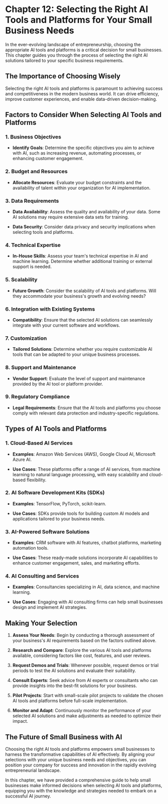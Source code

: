 Chapter 12: Selecting the Right AI Tools and Platforms for Your Small Business Needs
====================================================================================

In the ever-evolving landscape of entrepreneurship, choosing the appropriate AI tools and platforms is a critical decision for small businesses. This chapter guides you through the process of selecting the right AI solutions tailored to your specific business requirements.

The Importance of Choosing Wisely
---------------------------------

Selecting the right AI tools and platforms is paramount to achieving success and competitiveness in the modern business world. It can drive efficiency, improve customer experiences, and enable data-driven decision-making.

Factors to Consider When Selecting AI Tools and Platforms
---------------------------------------------------------

### 1. **Business Objectives**

* **Identify Goals**: Determine the specific objectives you aim to achieve with AI, such as increasing revenue, automating processes, or enhancing customer engagement.

### 2. **Budget and Resources**

* **Allocate Resources**: Evaluate your budget constraints and the availability of talent within your organization for AI implementation.

### 3. **Data Requirements**

* **Data Availability**: Assess the quality and availability of your data. Some AI solutions may require extensive data sets for training.

* **Data Security**: Consider data privacy and security implications when selecting tools and platforms.

### 4. **Technical Expertise**

* **In-House Skills**: Assess your team's technical expertise in AI and machine learning. Determine whether additional training or external support is needed.

### 5. **Scalability**

* **Future Growth**: Consider the scalability of AI tools and platforms. Will they accommodate your business's growth and evolving needs?

### 6. **Integration with Existing Systems**

* **Compatibility**: Ensure that the selected AI solutions can seamlessly integrate with your current software and workflows.

### 7. **Customization**

* **Tailored Solutions**: Determine whether you require customizable AI tools that can be adapted to your unique business processes.

### 8. **Support and Maintenance**

* **Vendor Support**: Evaluate the level of support and maintenance provided by the AI tool or platform provider.

### 9. **Regulatory Compliance**

* **Legal Requirements**: Ensure that the AI tools and platforms you choose comply with relevant data protection and industry-specific regulations.

Types of AI Tools and Platforms
-------------------------------

### 1. **Cloud-Based AI Services**

* **Examples**: Amazon Web Services (AWS), Google Cloud AI, Microsoft Azure AI.

* **Use Cases**: These platforms offer a range of AI services, from machine learning to natural language processing, with easy scalability and cloud-based flexibility.

### 2. **AI Software Development Kits (SDKs)**

* **Examples**: TensorFlow, PyTorch, scikit-learn.

* **Use Cases**: SDKs provide tools for building custom AI models and applications tailored to your business needs.

### 3. **AI-Powered Software Solutions**

* **Examples**: CRM software with AI features, chatbot platforms, marketing automation tools.

* **Use Cases**: These ready-made solutions incorporate AI capabilities to enhance customer engagement, sales, and marketing efforts.

### 4. **AI Consulting and Services**

* **Examples**: Consultancies specializing in AI, data science, and machine learning.

* **Use Cases**: Engaging with AI consulting firms can help small businesses design and implement AI strategies.

Making Your Selection
---------------------

1. **Assess Your Needs**: Begin by conducting a thorough assessment of your business's AI requirements based on the factors outlined above.

2. **Research and Compare**: Explore the various AI tools and platforms available, considering factors like cost, features, and user reviews.

3. **Request Demos and Trials**: Whenever possible, request demos or trial periods to test the AI solutions and evaluate their suitability.

4. **Consult Experts**: Seek advice from AI experts or consultants who can provide insights into the best-fit solutions for your business.

5. **Pilot Projects**: Start with small-scale pilot projects to validate the chosen AI tools and platforms before full-scale implementation.

6. **Monitor and Adapt**: Continuously monitor the performance of your selected AI solutions and make adjustments as needed to optimize their impact.

The Future of Small Business with AI
------------------------------------

Choosing the right AI tools and platforms empowers small businesses to harness the transformative capabilities of AI effectively. By aligning your selections with your unique business needs and objectives, you can position your company for success and innovation in the rapidly evolving entrepreneurial landscape.

In this chapter, we have provided a comprehensive guide to help small businesses make informed decisions when selecting AI tools and platforms, equipping you with the knowledge and strategies needed to embark on a successful AI journey.
